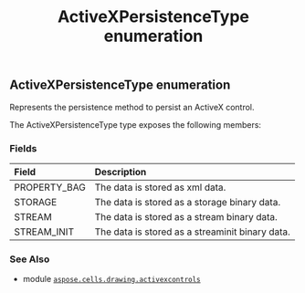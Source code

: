 ﻿---
title: ActiveXPersistenceType enumeration
second_title: Aspose.Cells for Python via .NET API References
description: 
type: docs
weight: 150
url: /aspose.cells.drawing.activexcontrols/activexpersistencetype/
is_root: false
---

## ActiveXPersistenceType enumeration

Represents the persistence method to persist an ActiveX control.



The ActiveXPersistenceType type exposes the following members:

### Fields
| Field | Description |
| :- | :- |
| PROPERTY_BAG | The data is stored as xml data. |
| STORAGE | The data is stored as a storage binary data. |
| STREAM | The data is stored as a stream binary data. |
| STREAM_INIT | The data is stored as a streaminit binary data. |



### See Also
* module [`aspose.cells.drawing.activexcontrols`](..)
